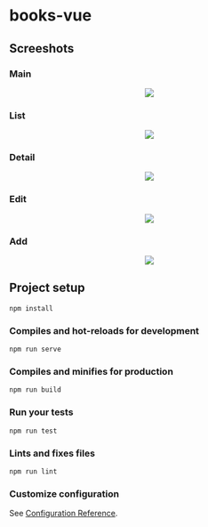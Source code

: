 # books-vue

## Screeshots
### Main
<p align="center">
<a href="https://user-images.githubusercontent.com/10488959/51783635-4141e700-2102-11e9-95da-f9ff55074af9.png">
  <img src="https://user-images.githubusercontent.com/10488959/51783635-4141e700-2102-11e9-95da-f9ff55074af9.png"></img></a>
</p>

### List
<p align="center">
<a href="https://user-images.githubusercontent.com/10488959/51783239-bca09a00-20fc-11e9-9645-669d6dbdca57.jpg">
  <img src="https://user-images.githubusercontent.com/10488959/51783239-bca09a00-20fc-11e9-9645-669d6dbdca57.jpg"></img></a>
</p>

### Detail
<p align="center">
<a href="https://user-images.githubusercontent.com/10488959/51783527-d348f000-2100-11e9-8470-608c9ddd7c75.png">
  <img src="https://user-images.githubusercontent.com/10488959/51783527-d348f000-2100-11e9-8470-608c9ddd7c75.png"></img></a>
</p>

### Edit
<p align="center">
<a href="https://user-images.githubusercontent.com/10488959/51783549-29b62e80-2101-11e9-9df1-e2930fad692c.png">
  <img src="https://user-images.githubusercontent.com/10488959/51783549-29b62e80-2101-11e9-9df1-e2930fad692c.png"></img></a>
</p>

### Add
<p align="center">
<a href="https://user-images.githubusercontent.com/10488959/51783667-ea88dd00-2102-11e9-9d1e-194d2d1911e5.png">
  <img src="https://user-images.githubusercontent.com/10488959/51783667-ea88dd00-2102-11e9-9d1e-194d2d1911e5.png"></img></a>
</p>


## Project setup
```
npm install
```

### Compiles and hot-reloads for development
```
npm run serve
```

### Compiles and minifies for production
```
npm run build
```

### Run your tests
```
npm run test
```

### Lints and fixes files
```
npm run lint
```

### Customize configuration
See [Configuration Reference](https://cli.vuejs.org/config/).
